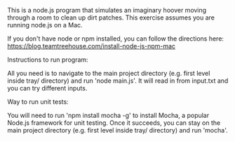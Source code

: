 This is a node.js program that simulates an imaginary hoover moving through a room to clean up dirt patches. This exercise assumes you are running node.js on a Mac.

If you don't have node or npm installed, you can follow the directions here: https://blog.teamtreehouse.com/install-node-js-npm-mac

Instructions to run program:

All you need is to navigate to the main project directory (e.g. first level inside tray/ directory) and run 'node main.js'. It will read in from input.txt and you can try different inputs.

Way to run unit tests:

You will need to run 'npm install mocha -g' to install Mocha, a popular Node.js framework for unit testing. Once it succeeds, you can stay on the main project directory (e.g. first level inside tray/ directory) and run 'mocha'. 

